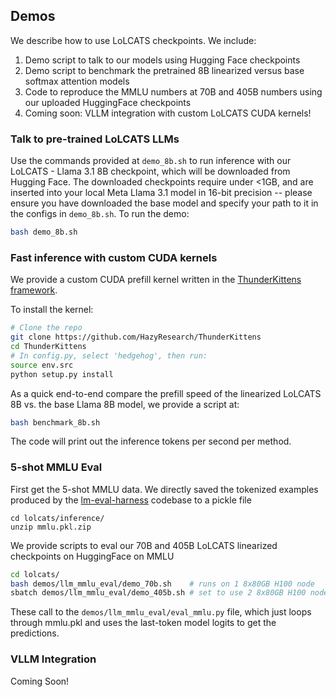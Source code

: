 
## Demos

We describe how to use LoLCATS checkpoints. We include:
1. Demo script to talk to our models using Hugging Face checkpoints
2. Demo script to benchmark the pretrained 8B linearized versus base softmax attention models
3. Code to reproduce the MMLU numbers at 70B and 405B numbers using our uploaded HuggingFace checkpoints
4. Coming soon: VLLM integration with custom LoLCATS CUDA kernels!

### Talk to pre-trained LoLCATS LLMs

Use the commands provided at `demo_8b.sh` to run inference with our LoLCATS - Llama 3.1 8B checkpoint, which will be downloaded from Hugging Face.  The downloaded checkpoints require under <1GB, and are inserted into your local Meta Llama 3.1 model in 16-bit precision -- please ensure you have downloaded the base model and specify your path to it in the configs in `demo_8b.sh`. To run the demo:
```bash
bash demo_8b.sh
```

### Fast inference with custom CUDA kernels

We provide a custom CUDA prefill kernel written in the [ThunderKittens framework](https://github.com/HazyResearch/ThunderKittens).

To install the kernel:
```bash
# Clone the repo
git clone https://github.com/HazyResearch/ThunderKittens
cd ThunderKittens
# In config.py, select 'hedgehog', then run:
source env.src
python setup.py install 
```

As a quick end-to-end compare the prefill speed of the linearized LoLCATS 8B vs. the base Llama 8B model, we provide a script at:
```bash
bash benchmark_8b.sh
```

The code will print out the inference tokens per second per method. 

### 5-shot MMLU Eval

First get the 5-shot MMLU data. We directly saved the tokenized examples produced by the [lm-eval-harness](https://github.com/EleutherAI/lm-evaluation-harness) codebase to a pickle file
```
cd lolcats/inference/
unzip mmlu.pkl.zip
```

We provide scripts to eval our 70B and 405B LoLCATS linearized checkpoints on HuggingFace on MMLU
```bash
cd lolcats/
bash demos/llm_mmlu_eval/demo_70b.sh    # runs on 1 8x80GB H100 node
sbatch demos/llm_mmlu_eval/demo_405b.sh # set to use 2 8x80GB H100 nodes
```

These call to the `demos/llm_mmlu_eval/eval_mmlu.py` file, which just loops through mmlu.pkl and uses the last-token model logits to get the predictions.


### VLLM Integration 

Coming Soon!
